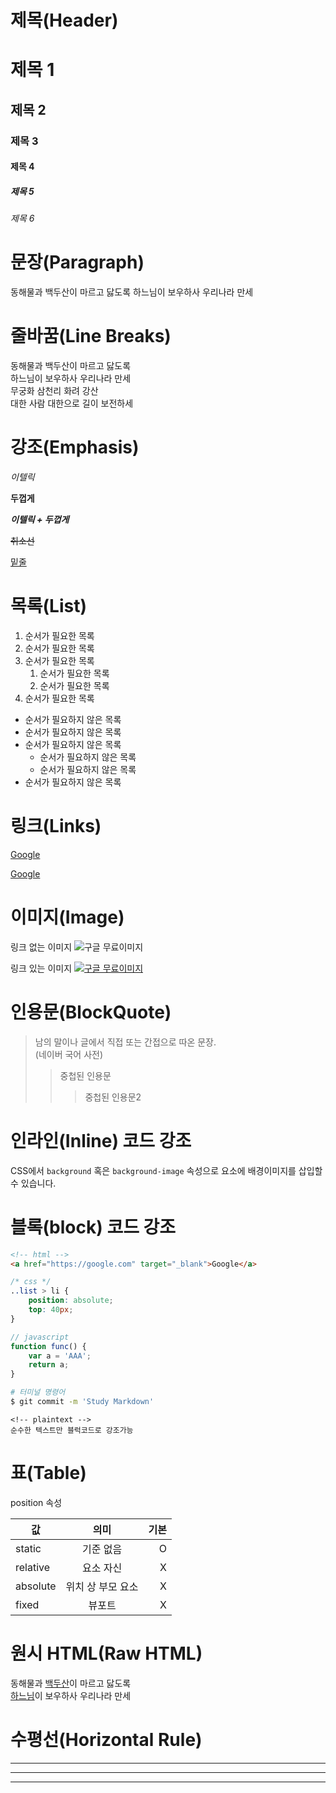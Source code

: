 <!-- 마크다운 문법이 html 문법으로 변환되어서 동작 -->
# 제목(Header)

# 제목 1
## 제목 2
### 제목 3
#### 제목 4
##### 제목 5
###### 제목 6

# 문장(Paragraph)

동해물과 백두산이 마르고 닳도록
하느님이 보우하사 우리나라 만세

# 줄바꿈(Line Breaks)
<!-- 줄바꿈 = Space 두 번 입력 -->
동해물과 백두산이 마르고 닳도록  
하느님이 보우하사 우리나라 만세  
무궁화 삼천리 화려 강산  
대한 사람 대한으로 길이 보전하세  

# 강조(Emphasis)

<!-- _(내용)_ -->
_이텔릭_  
<!-- **(내용)** -->
**두껍게**  

**_이텔릭 + 두껍게_**
  <!-- ~~(내용)~~  -->
~~취소선~~    
<!-- <u>(내용)</u> -->
<u>밑줄</u>

# 목록(List)
<!-- 1.으로 반복해도 화면에선 1,2,3으로 완성됨 
    ol태그 대신 1.만 적어도 순서가 생긴다. 
    들여쓰기로 소목록 생김-->
1. 순서가 필요한 목록
1. 순서가 필요한 목록
1. 순서가 필요한 목록
    1. 순서가 필요한 목록
    1. 순서가 필요한 목록 
1. 순서가 필요한 목록 

- 순서가 필요하지 않은 목록
- 순서가 필요하지 않은 목록
- 순서가 필요하지 않은 목록
    - 순서가 필요하지 않은 목록
    - 순서가 필요하지 않은 목록
- 순서가 필요하지 않은 목록

# 링크(Links)
<!-- a태그 -->
<a href="https://google.com" title="구글로 이동">Google</a>
<!-- [타이틀](링크 "title") -->
[Google](https://google.com "구글로 이동")

<!-- a태그는 target 속성이있지만 markdown엔 없다.-->

# 이미지(Image)
<!-- ![]() -->
링크 없는 이미지
![구글 무료이미지](https://postfiles.pstatic.net/MjAyMjA1MjNfMzUg/MDAxNjUzMjk2OTU3NDMw.IvqyLYEswAOkrnv9VS2FYtPvRmdCGEkpS42-0UYk6NQg.9KwvyxOQYVxbe0Fdxxn1o9wRZ_VydC5h4IJsKZZkcIsg.JPEG.rzena95/%ED%95%98%EB%8A%98.jpg?type=w773)  
<!-- 링크 삽입할땐 [] 안에 그대로 넣기 -->
링크 있는 이미지
[![구글 무료이미지](https://postfiles.pstatic.net/MjAyMjA1MjNfMzUg/MDAxNjUzMjk2OTU3NDMw.IvqyLYEswAOkrnv9VS2FYtPvRmdCGEkpS42-0UYk6NQg.9KwvyxOQYVxbe0Fdxxn1o9wRZ_VydC5h4IJsKZZkcIsg.JPEG.rzena95/%ED%95%98%EB%8A%98.jpg?type=w773)  ](http://google.com "구글로 이동")

# 인용문(BlockQuote)
<!--  > 해서 -->
> 남의 말이나 글에서 직접 또는 간접으로 따온 문장.  
> (네이버 국어 사전)
>> 중첩된 인용문  
>>> 중첩된 인용문2

# 인라인(Inline) 코드 강조
<!-- `(내용)` -->
CSS에서 `background` 혹은
`background-image` 속성으로 요소에 배경이미지를
삽입할 수 있습니다.

# 블록(block) 코드 강조
<!-- ```(언어)(내용)``` -->
```html
<!-- html -->
<a href="https://google.com" target="_blank">Google</a>
```

```css
/* css */
..list > li {
    position: absolute;
    top: 40px;
}
```

```javascript
// javascript
function func() {
    var a = 'AAA';
    return a;
}
```

```bash
# 터미널 명령어
$ git commit -m 'Study Markdown'
```
```plaintext
<!-- plaintext -->
순수한 텍스트만 블럭코드로 강조가능
```

# 표(Table)
<!-- --왼쪽정렬, :--: 가운데정렬 , --: 우측정렬 -->
position 속성

값  | 의미 | 기본
--|:--:|--:
static| 기준 없음 | O
relative | 요소 자신 | X
absolute | 위치 상 부모 요소 | X
fixed | 뷰포트 | X

# 원시 HTML(Raw HTML)
<!-- Markdown 에서 HTMl언어로 변환되기이전에 직접 HTML 문법을 사용하는 것 -->
동해물과 <u>백두산</u>이 마르고 닳도록<br />
<span style="text-decoration: underline;">하느님</span>이 보우하사 우리나라 만세

<!-- target, Image속성 등 Markdown에 없는 속성을 직접 사용해서 출력할 수 있다 -->

# 수평선(Horizontal Rule)

--- 
***
___